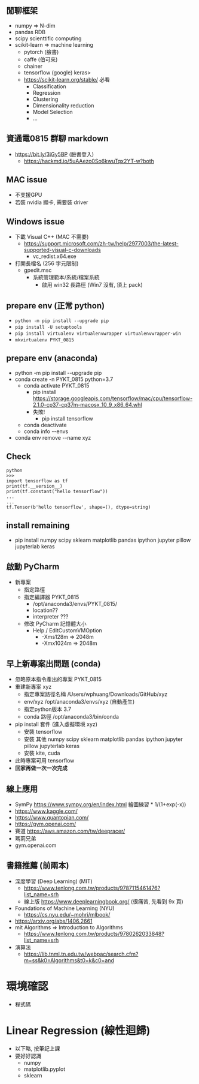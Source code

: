 ## 閒聊框架
* numpy => N-dim
* pandas RDB
* scipy scienttific computing
* scikit-learn => machine learning
  * pytorch (臉書)
  * caffe (伯可來)
  * chainer
  * tensorflow (google) keras>
  * https://scikit-learn.org/stable/ 必看
    * Classification
    * Regression
    * Clustering
    * Dimensionality reduction
    * Model Selection
    * ...
    
## 資通電0815 群聊 markdown
* https://bit.ly/3iGy5BP (臉書登入)
  * https://hackmd.io/5uAAezo0So6kwuTqx2YT-w?both

## MAC issue 
* 不支援GPU
* 若裝 nvidia 顯卡, 需要裝 driver

## Windows issue 
* 下載 Visual C++ (MAC 不需要)
  * https://support.microsoft.com/zh-tw/help/2977003/the-latest-supported-visual-c-downloads
    * vc_redist.x64.exe
* 打開長檔名 (256 字元限制)
  * gpedit.msc
    * 系統管理範本/系統/檔案系統
      * 啟用 win32 長路徑 (Win7 沒有, 須上 pack)
        
## prepare env (正常 python)
* `python -m pip install --upgrade pip`
* `pip install -U setuptools`
* `pip install virtualenv virtualenvwrapper virtualenvwrapper-win`
* `mkvirtualenv PYKT_0815`
          
## prepare env (anaconda)
* python -m pip install --upgrade pip
* conda create -n PYKT_0815 python=3.7
  * conda activate PYKT_0815
    * pip install https://storage.googleapis.com/tensorflow/mac/cpu/tensorflow-2.1.0-cp37-cp37m-macosx_10_9_x86_64.whl
    * 失敗!
      * pip install tensorflow
  * conda deactivate
  * conda info --envs
* conda env remove --name xyz

## Check
```
python
>>>
import tensorflow as tf
print(tf.__version__)
print(tf.constant("hello tensorflow"))
...
...
tf.Tensor(b'hello tensorflow', shape=(), dtype=string)
```

## install remaining
* pip install numpy scipy sklearn matplotlib pandas ipython jupyter pillow jupyterlab keras
  
## 啟動 PyCharm 
* 新專案 
  * 指定路徑
  * 指定編譯器 PYKT_0815
    * /opt/anaconda3/envs/PYKT_0815/
    * location??
    * interpreter ???
  * 修改 PyCharm 記憶體大小
    * Help / EditCustomVMOption
      * -Xms128m   => 2048m
      * -Xmx1024m  => 2048m

## 早上新專案出問題 (conda)
* 忽略原本指令產出的專案 PYKT_0815
* 重建新專案 xyz
  * 指定專案路徑名稱   /Users/wphuang/Downloads/GitHub/xyz
  * env/xyz         /opt/anaconda3/envs/xyz  (自動產生)
  * 指定python版本   3.7
  * conda 路徑       /opt/anaconda3/bin/conda
* pip install 套件 (進入虛擬環境 xyz)
  * 安裝 tensorflow
  * 安裝 其他 numpy scipy sklearn matplotlib pandas ipython jupyter pillow jupyterlab keras
  * 安裝 kite, cuda
* 此時專案可用 tensorflow
* **回家再做一次一次完成**

## 線上應用
* SymPy https://www.sympy.org/en/index.html
  繪圖練習 * 1/(1+exp(-x))
* https://www.kaggle.com/
* https://www.quantopian.com/
* https://gym.openai.com/
* 賽道 https://aws.amazon.com/tw/deepracer/
* 瑪莉兄弟
* gym.openai.com

## 書籍推薦 (前兩本)
* 深度學習 (Deep Learning) (MIT)
  * https://www.tenlong.com.tw/products/9787115461476?list_name=srh
  * 線上版 https://www.deeplearningbook.org/ (很痛苦, 先看到 9x 頁)
* Foundations of Machine Learning (NYU)
  * https://cs.nyu.edu/~mohri/mlbook/
* https://arxiv.org/abs/1406.2661
* mit Algorithms => Introduction to Algorithms
  * https://www.tenlong.com.tw/products/9780262033848?list_name=srh
* 演算法
  * https://lib.tnml.tn.edu.tw/webpac/search.cfm?m=ss&k0=Algorithms&t0=k&c0=and

# 環境確認
* 程式碼 

# Linear Regression (線性迴歸)
* 以下略, 按筆記上課
* 要好好認識
  * numpy
  * matplotlib.pyplot
  * sklearn
  

          
 
